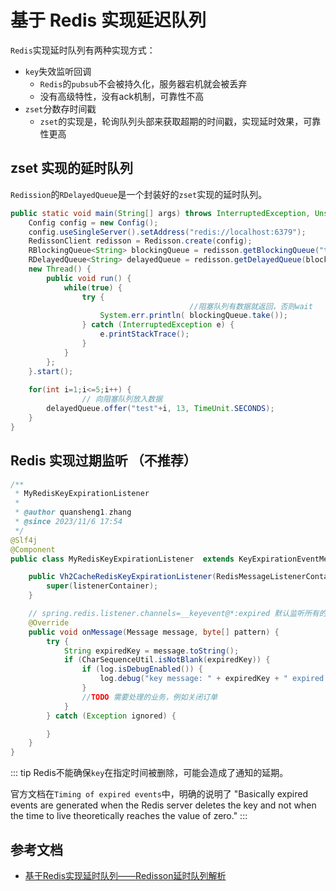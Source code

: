 # 基于 Redis 实现延迟队列

`Redis`实现延时队列有两种实现方式：
- `key`失效监听回调
  - `Redis`的`pubsub`不会被持久化，服务器宕机就会被丢弃
  - 没有高级特性，没有ack机制，可靠性不高
- `zset`分数存时间戳
  - `zset`的实现是，轮询队列头部来获取超期的时间戳，实现延时效果，可靠性更高

## zset 实现的延时队列

`Redission`的`RDelayedQueue`是一个封装好的`zset`实现的延时队列。

```java
public static void main(String[] args) throws InterruptedException, UnsupportedEncodingException {
	Config config = new Config();
	config.useSingleServer().setAddress("redis://localhost:6379");
	RedissonClient redisson = Redisson.create(config);
	RBlockingQueue<String> blockingQueue = redisson.getBlockingQueue("test_queue1");
	RDelayedQueue<String> delayedQueue = redisson.getDelayedQueue(blockingQueue);
	new Thread() {
		public void run() {
			while(true) {
				try {
                                        //阻塞队列有数据就返回，否则wait
					System.err.println( blockingQueue.take());
				} catch (InterruptedException e) {
					e.printStackTrace();
				}
			}
		};
	}.start();
	
	for(int i=1;i<=5;i++) {
                // 向阻塞队列放入数据
		delayedQueue.offer("test"+i, 13, TimeUnit.SECONDS);
	}
}
```

## Redis 实现过期监听 （不推荐）

```java
/**
 * MyRedisKeyExpirationListener
 *
 * @author quansheng1.zhang
 * @since 2023/11/6 17:54
 */
@Slf4j
@Component
public class MyRedisKeyExpirationListener  extends KeyExpirationEventMessageListener {

    public Vh2CacheRedisKeyExpirationListener(RedisMessageListenerContainer listenerContainer) {
        super(listenerContainer);
    }

    // spring.redis.listener.channels=__keyevent@*:expired 默认监听所有的过期key，且是广播通知
    @Override
    public void onMessage(Message message, byte[] pattern) {
        try {
            String expiredKey = message.toString();
            if (CharSequenceUtil.isNotBlank(expiredKey)) {
                if (log.isDebugEnabled()) {
                    log.debug("key message: " + expiredKey + " expired.");
                }
                //TODO 需要处理的业务，例如关闭订单
            }
        } catch (Exception ignored) {

        }
    }
}
```

::: tip
Redis不能确保`key`在指定时间被删除，可能会造成了通知的延期。

官方文档在`Timing of expired events`中，明确的说明了
"Basically expired events are generated when the Redis server deletes the key and not when the time to live theoretically reaches the value of zero."
:::


## 参考文档

- [基于Redis实现延时队列——Redisson延时队列解析](https://juejin.cn/post/6931288745844932621)
